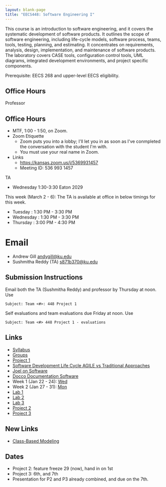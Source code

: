 ```yaml
---
layout: blank-page
title: "EECS448: Software Engineering I"
---
```


This course is an introduction to software engineering, and it covers
the systematic development of software products. It outlines the scope
of software engineering, including life-cycle models, software
process, teams, tools, testing, planning, and estimating. It
concentrates on requirements, analysis, design, implementation, and
maintenance of software products. The laboratory covers CASE tools,
configuration control tools, UML diagrams, integrated development
environments, and project specific components. 

Prerequisite: EECS 268 and upper-level EECS eligibility.

## Office Hours


Professor

## Office Hours

  * MTF, 1:00 - 1:50, on Zoom.
  * Zoom Etiquette
    * Zoom puts you into a lobby; I'll let you in as soon as 
      I've conmpleted the conversation with the student I'm with.
    * You must use your real name in Zoom.
  * Links
    * <https://kansas.zoom.us/j/5369931457>
    * Meeting ID: 536 993 1457
 

TA
  * Wednesday 1:30-3:30 Eaton 2029
  
This week (March 2 - 6):
The TA is available at office in below timings for this week.

* Tuesday : 1:30 PM - 3:30 PM
* Wednesday : 1:30 PM - 3:30 PM
* Thursday : 3:00 PM - 4:30 PM

# Email

  * Andrew Gill <andygill@ku.edu>
  * Sushmitha Reddy (TA) <s871b370@ku.edu>

## Submission Instructions

Email both the TA (Sushmitha Reddy) and professor by Thursday at noon.
Use

    Subject: Team <#>: 448 Project 1

Self evaluations and team evaluations due Friday at noon.
Use

    Subject: Team <#> 448 Project 1 - evaluations


## Links

 * <a href="https://drive.google.com/open?id=1iTVzU3TfgGQSJmm6_NvKCc-85KJT9djG9qTf7XjbZec">Syllabus<a>
 * [Groups](/teaching/EECS_448_groups/)
 * [Project 1](/teaching/EECS_448_S20_Project1/)
 * [Software Development Life Cycle AGILE vs Traditional Approaches](/files/agile-traditional.pdf)
 * [Joel on Software](https://www.joelonsoftware.com/archives/)
 * [Docco Documentation Software](http://ashkenas.com/docco/)
 * Week 1 (Jan 22 - 24): 
   <a href="https://drive.google.com/open?id=1moOiSS8bvhF_nGbQNclWvF-41Oj692chkWhah7GenfU">Wed</a>
 * Week 2 (Jan 27 - 31):
   [Mon](https://drive.google.com/open?id=1VNKS4ss71emeNWhDMRXwLQ7U9M0PWHQdgSrWdFlwgA0)
 * [Lab 1](/teaching/EECS_448_S20_Lab1)
 * [Lab 2](/teaching/EECS_448_S20_Lab2)
 * [Lab 3](/teaching/EECS_448_S20_Lab3)
 * [Project 2](https://docs.google.com/document/d/172ntqPLYuCe4Mil9rJVQ-5w8_PgRGuUR0G0WcB2VENs)
 * [Project 3](https://docs.google.com/document/d/1xM_HU0JdP7BVIaf_etEG05PJUqMB7sSb0tJaeM0QmAE)

## New Links

  * [Class-Based Modeling](/files/EECS_448_req_mod_class_based.pdf)

## Dates

 * Project 2: feature freeze 29 (now), hand in on 1st
 * Project 3: 6th, and 7th
 * Presentation for P2 and P3 already combined, and due on the 7th.
